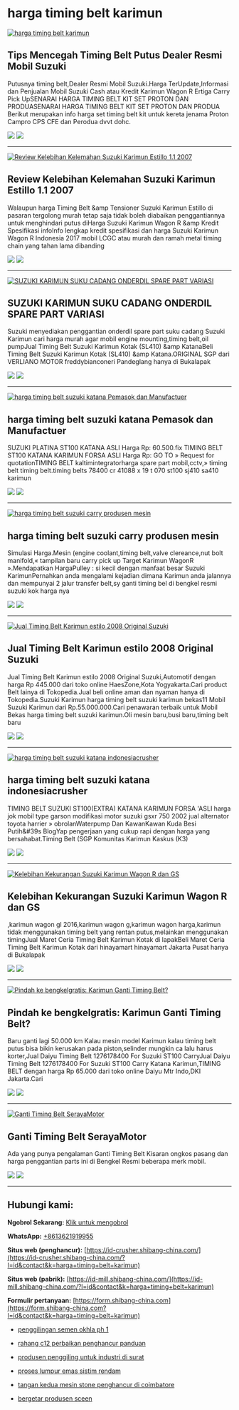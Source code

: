 # harga timing belt karimun

<a href="https://swt.shibang-china.com/?l=id&img&k=harga+timing+belt+karimun" target="_blank">![harga timing belt karimun](http://static.shibang-china.com/all-800x300/1342.jpg)</a>

## Tips Mencegah Timing Belt Putus Dealer Resmi Mobil Suzuki
Putusnya timing belt,Dealer Resmi Mobil Suzuki.Harga TerUpdate,Informasi dan Penjualan Mobil Suzuki Cash atau Kredit Karimun Wagon R Ertiga Carry Pick UpSENARAI HARGA TIMING BELT KIT SET PROTON DAN PRODUASENARAI HARGA TIMING BELT KIT SET PROTON DAN PRODUA Berikut merupakan info harga set timing belt kit untuk kereta jenama Proton Campro CPS CFE dan Perodua dvvt dohc.


<a href="https://whatsapp.shibangsoft.com/WhatsApp.php" target="_blank" title="WhatsApp">![](http://static.shibang-china.com/icon/whatsapp.png)</a> <a href="https://swt.shibang-china.com/?l=id&icon&k=harga+timing+belt+karimun" target="_blank">![](http://static.shibang-china.com/icon/chat-id.png)</a>

---

<a href="https://swt.shibang-china.com/?l=id&img&k=harga+timing+belt+karimun" target="_blank">![Review Kelebihan Kelemahan Suzuki Karimun Estillo 1.1 2007](http://static.shibang-china.com/all-800x300/1276.jpg)</a>

## Review Kelebihan Kelemahan Suzuki Karimun Estillo 1.1 2007
Walaupun harga Timing Belt &amp Tensioner Suzuki Karimun Estillo di pasaran tergolong murah tetap saja tidak boleh diabaikan penggantiannya untuk menghindari putus diHarga Suzuki Karimun Wagon R &amp Kredit Spesifikasi infoInfo lengkap kredit spesifikasi dan harga Suzuki Karimun Wagon R Indonesia 2017 mobil LCGC atau murah dan ramah metal timing chain yang tahan lama dibanding


<a href="https://whatsapp.shibangsoft.com/WhatsApp.php" target="_blank" title="WhatsApp">![](http://static.shibang-china.com/icon/whatsapp.png)</a> <a href="https://swt.shibang-china.com/?l=id&icon&k=harga+timing+belt+karimun" target="_blank">![](http://static.shibang-china.com/icon/chat-id.png)</a>

---

<a href="https://swt.shibang-china.com/?l=id&img&k=harga+timing+belt+karimun" target="_blank">![SUZUKI KARIMUN SUKU CADANG ONDERDIL SPARE PART VARIASI](http://static.shibang-china.com/all-800x300/1331.jpg)</a>

## SUZUKI KARIMUN SUKU CADANG ONDERDIL SPARE PART VARIASI
Suzuki menyediakan penggantian onderdil spare part suku cadang Suzuki Karimun cari harga murah agar mobil engine mounting,timing belt,oil pumpJual Timing Belt Suzuki Karimun Kotak (SL410) &amp KatanaBeli Timing Belt Suzuki Karimun Kotak (SL410) &amp Katana.ORIGINAL SGP dari VERLIANO MOTOR freddybianconeri Pandeglang hanya di Bukalapak


<a href="https://whatsapp.shibangsoft.com/WhatsApp.php" target="_blank" title="WhatsApp">![](http://static.shibang-china.com/icon/whatsapp.png)</a> <a href="https://swt.shibang-china.com/?l=id&icon&k=harga+timing+belt+karimun" target="_blank">![](http://static.shibang-china.com/icon/chat-id.png)</a>

---

<a href="https://swt.shibang-china.com/?l=id&img&k=harga+timing+belt+karimun" target="_blank">![harga timing belt suzuki katana Pemasok dan Manufactuer](http://static.shibang-china.com/all-800x300/336.jpg)</a>

## harga timing belt suzuki katana Pemasok dan Manufactuer
SUZUKI PLATINA ST100 KATANA ASLI Harga Rp: 60.500.fix TIMING BELT ST100 KATANA KARIMUN FORSA ASLI Harga Rp: GO TO » Request for quotationTIMING BELT kaltimintegratorharga spare part mobil,cctv,» timing belt timing belt.timing belts 78400 cr 41088 x 19 t 070 st100 sj410 sa410 karimun


<a href="https://whatsapp.shibangsoft.com/WhatsApp.php" target="_blank" title="WhatsApp">![](http://static.shibang-china.com/icon/whatsapp.png)</a> <a href="https://swt.shibang-china.com/?l=id&icon&k=harga+timing+belt+karimun" target="_blank">![](http://static.shibang-china.com/icon/chat-id.png)</a>

---

<a href="https://swt.shibang-china.com/?l=id&img&k=harga+timing+belt+karimun" target="_blank">![harga timing belt suzuki carry produsen mesin](http://static.shibang-china.com/all-800x300/1250.jpg)</a>

## harga timing belt suzuki carry produsen mesin
Simulasi Harga.Mesin (engine coolant,timing belt,valve clereance,nut bolt manifold,« tampilan baru carry pick up Target Karimun WagonR ».Mendapatkan HargaPulley : si kecil dengan manfaat besar Suzuki KarimunPernahkan anda mengalami kejadian dimana Karimun anda jalannya dan mempunyai 2 jalur transfer belt,sy ganti timing bel di bengkel resmi suzuki kok harga nya


<a href="https://whatsapp.shibangsoft.com/WhatsApp.php" target="_blank" title="WhatsApp">![](http://static.shibang-china.com/icon/whatsapp.png)</a> <a href="https://swt.shibang-china.com/?l=id&icon&k=harga+timing+belt+karimun" target="_blank">![](http://static.shibang-china.com/icon/chat-id.png)</a>

---

<a href="https://swt.shibang-china.com/?l=id&img&k=harga+timing+belt+karimun" target="_blank">![Jual Timing Belt Karimun estilo 2008 Original Suzuki](http://static.shibang-china.com/all-800x300/363.jpg)</a>

## Jual Timing Belt Karimun estilo 2008 Original Suzuki
Jual Timing Belt Karimun estilo 2008 Original Suzuki,Automotif dengan harga Rp 445.000 dari toko online HaesZone,Kota Yogyakarta.Cari product Belt lainya di Tokopedia.Jual beli online aman dan nyaman hanya di Tokopedia.Suzuki Karimun harga timing belt suzuki karimun bekas11 Mobil Suzuki Karimun dari Rp.55.000.000.Cari penawaran terbaik untuk Mobil Bekas harga timing belt suzuki karimun.Oli mesin baru,busi baru,timing belt baru


<a href="https://whatsapp.shibangsoft.com/WhatsApp.php" target="_blank" title="WhatsApp">![](http://static.shibang-china.com/icon/whatsapp.png)</a> <a href="https://swt.shibang-china.com/?l=id&icon&k=harga+timing+belt+karimun" target="_blank">![](http://static.shibang-china.com/icon/chat-id.png)</a>

---

<a href="https://swt.shibang-china.com/?l=id&img&k=harga+timing+belt+karimun" target="_blank">![harga timing belt suzuki katana indonesiacrusher](http://static.shibang-china.com/all-800x300/376.jpg)</a>

## harga timing belt suzuki katana indonesiacrusher
TIMING BELT SUZUKI ST100(EXTRA) KATANA KARIMUN FORSA 'ASLI harga jok mobil type garson modifikasi motor suzuki gsxr 750 2002 jual alternator toyota harrier » obrolanWaterpump Dan KawanKawan Kuda Besi Putih&#39s BlogYap pengerjaan yang cukup rapi dengan harga yang bersahabat.Timing Belt (SGP Komunitas Karimun Kaskus (K3)


<a href="https://whatsapp.shibangsoft.com/WhatsApp.php" target="_blank" title="WhatsApp">![](http://static.shibang-china.com/icon/whatsapp.png)</a> <a href="https://swt.shibang-china.com/?l=id&icon&k=harga+timing+belt+karimun" target="_blank">![](http://static.shibang-china.com/icon/chat-id.png)</a>

---

<a href="https://swt.shibang-china.com/?l=id&img&k=harga+timing+belt+karimun" target="_blank">![Kelebihan Kekurangan Suzuki Karimun Wagon R dan GS](http://static.shibang-china.com/all-800x300/554.jpg)</a>

## Kelebihan Kekurangan Suzuki Karimun Wagon R dan GS
,karimun wagon gl 2016,karimun wagon g,karimun wagon harga,karimun tidak menggunakan timing belt yang rentan putus,melainkan menggunakan timingJual Maret Ceria Timing Belt Karimun Kotak di lapakBeli Maret Ceria Timing Belt Karimun Kotak dari hinayamart hinayamart Jakarta Pusat hanya di Bukalapak


<a href="https://whatsapp.shibangsoft.com/WhatsApp.php" target="_blank" title="WhatsApp">![](http://static.shibang-china.com/icon/whatsapp.png)</a> <a href="https://swt.shibang-china.com/?l=id&icon&k=harga+timing+belt+karimun" target="_blank">![](http://static.shibang-china.com/icon/chat-id.png)</a>

---

<a href="https://swt.shibang-china.com/?l=id&img&k=harga+timing+belt+karimun" target="_blank">![Pindah ke bengkelgratis: Karimun Ganti Timing Belt?](http://static.shibang-china.com/all-800x300/1003.jpg)</a>

## Pindah ke bengkelgratis: Karimun Ganti Timing Belt?
Baru ganti lagi 50.000 km Kalau mesin model Karimun kalau timing belt putus bisa bikin kerusakan pada piston,selinder mungkin ca lalu harus korter,Jual Daiyu Timing Belt 1276178400 For Suzuki ST100 CarryJual Daiyu Timing Belt 1276178400 For Suzuki ST100 Carry Katana Karimun,TIMING BELT dengan harga Rp 65.000 dari toko online Daiyu Mtr Indo,DKI Jakarta.Cari


<a href="https://whatsapp.shibangsoft.com/WhatsApp.php" target="_blank" title="WhatsApp">![](http://static.shibang-china.com/icon/whatsapp.png)</a> <a href="https://swt.shibang-china.com/?l=id&icon&k=harga+timing+belt+karimun" target="_blank">![](http://static.shibang-china.com/icon/chat-id.png)</a>

---

<a href="https://swt.shibang-china.com/?l=id&img&k=harga+timing+belt+karimun" target="_blank">![Ganti Timing Belt SerayaMotor](http://static.shibang-china.com/all-800x300/1219.jpg)</a>

## Ganti Timing Belt SerayaMotor
Ada yang punya pengalaman Ganti Timing Belt Kisaran ongkos pasang dan harga penggantian parts ini di Bengkel Resmi beberapa merk mobil.

<a href="https://whatsapp.shibangsoft.com/WhatsApp.php" target="_blank" title="WhatsApp">![](http://static.shibang-china.com/icon/whatsapp.png)</a> <a href="https://swt.shibang-china.com/?l=id&icon&k=harga+timing+belt+karimun" target="_blank">![](http://static.shibang-china.com/icon/chat-id.png)</a>

---
## Hubungi kami:

**Ngobrol Sekarang:** [Klik untuk mengobrol](https://swt.shibang-china.com?l=id&contact&k=harga+timing+belt+karimun)

**WhatsApp:**  [+8613621919955](https://whatsapp.shibangsoft.com/WhatsApp.php)

**Situs web (penghancur):** [https://id-crusher.shibang-china.com/](https://id-crusher.shibang-china.com/?l=id&contact&k=harga+timing+belt+karimun)

**Situs web (pabrik):** [https://id-mill.shibang-china.com/](https://id-mill.shibang-china.com/?l=id&contact&k=harga+timing+belt+karimun)

**Formulir pertanyaan:** [https://form.shibang-china.com](https://form.shibang-china.com?l=id&contact&k=harga+timing+belt+karimun)

* [penggilingan semen okhla ph 1](../39/penggilingan%20semen%20okhla%20ph%201.md)

* [rahang c12 perbaikan penghancur panduan](../32/rahang%20c12%20perbaikan%20penghancur%20panduan.md)

* [produsen penggiling untuk industri di surat](../35/produsen%20penggiling%20untuk%20industri%20di%20surat.md)

* [proses lumpur emas sistim rendam](../33/proses%20lumpur%20emas%20sistim%20rendam.md)

* [tangan kedua mesin stone penghancur di coimbatore](../40/tangan%20kedua%20mesin%20stone%20penghancur%20di%20coimbatore.md)

* [bergetar produsen sceen](../34/bergetar%20produsen%20sceen.md)